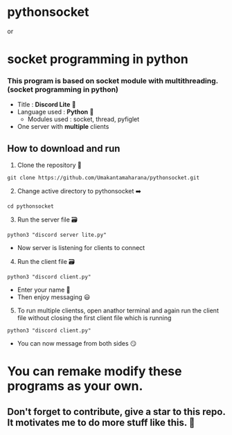 # pythonsocket
or
# socket programming in python
### This program is based on socket module with multithreading. (socket programming in python)
- Title : <b>Discord Lite</b> 🤖
- Language used : <b>Python</b> 🐍
  - Modules used : socket, thread, pyfiglet
- One server with <b>multiple</b> clients

## How to download and run
1. Clone the repository 🔗
```
git clone https://github.com/Umakantamaharana/pythonsocket.git
```
2. Change active directory to pythonsocket ➡️
```
cd pythonsocket
```
3. Run the server file 🗃️
```
python3 "discord server lite.py"
```
  - Now server is listening for clients to connect
4. Run the client file 🗃️
```
python3 "discord client.py"
```
  - Enter your name 📛
  - Then enjoy messaging 😃

5. To run multiple clientss, open anathor terminal and again run the client file without closing the first client file which is running
```
python3 "discord client.py"
```
  - You can now message from both sides 😏


# You can remake modify these programs as your own.
## Don't forget to contribute, give a star to this repo. It motivates me to do more stuff like this. 🥰
